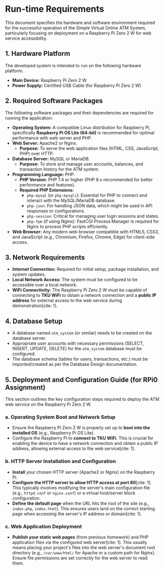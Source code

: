# Run-time Requirements

This document specifies the hardware and software environment required for the successful operation of the Simple Virtual Online ATM System, particularly focusing on deployment on a Raspberry Pi Zero 2 W for web service accessibility.

## 1. Hardware Platform

The developed system is intended to run on the following hardware platform:

* **Main Device:** Raspberry Pi Zero 2 W
* **Power Supply:** Certified USB Cable (for Raspberry Pi Zero 2 W)

## 2. Required Software Packages

The following software packages and their dependencies are required for running the application:

* **Operating System:** A compatible Linux distribution for Raspberry Pi, specifically **Raspberry Pi OS Lite (64-bit)** is recommended for optimal performance with web server and PHP.
* **Web Server:** Apache2 or Nginx.
    * **Purpose:** To serve the web application files (HTML, CSS, JavaScript, PHP) over HTTP.
* **Database Server:** MySQL or MariaDB.
    * **Purpose:** To store and manage user accounts, balances, and transaction history for the ATM system.
* **Programming Language:** PHP.
    * **PHP Version:** PHP 7.4 or higher (PHP 8.x recommended for better performance and features).
    * **Required PHP Extensions:**
        * `php-mysql` (or `php-mysqli`): Essential for PHP to connect and interact with the MySQL/MariaDB database.
        * `php-json`: For handling JSON data, which might be used in API responses or configurations.
        * `php-session`: Critical for managing user login sessions and states.
        * `php-fpm` (if using Nginx): FastCGI Process Manager is required for Nginx to process PHP scripts efficiently.
* **Web Browser:** Any modern web browser compatible with HTML5, CSS3, and JavaScript (e.g., Chromium, Firefox, Chrome, Edge) for client-side access.

## 3. Network Requirements

* **Internet Connection:** Required for initial setup, package installation, and system updates.
* **Local Network Access:** The system must be configured to be accessible over a local network.
* **WiFi Connectivity:** The Raspberry Pi Zero 2 W must be capable of connecting to **TKU WiFi** to obtain a network connection and a **public IP address** for external access to the web service during demonstration[cite: 1].

## 4. Database Setup

* A database named `atm_system` (or similar) needs to be created on the database server.
* Appropriate user accounts with necessary permissions (SELECT, INSERT, UPDATE, DELETE) for the `atm_system` database must be configured.
* The database schema (tables for users, transactions, etc.) must be imported/created as per the Database Design documentation.

## 5. Deployment and Configuration Guide (for RPi0 Assignment)

This section outlines the key configuration steps required to deploy the ATM web service on the Raspberry Pi Zero 2 W.

### a. Operating System Boot and Network Setup
* Ensure the Raspberry Pi Zero 2 W is properly set up to **boot into the installed OS** (e.g., Raspberry Pi OS Lite).
* Configure the Raspberry Pi to **connect to TKU WiFi**. This is crucial for enabling the device to have a network connection and obtain a public IP address, allowing external access to the web service[cite: 1].

### b. HTTP Server Installation and Configuration
* **Install** your chosen HTTP server (Apache2 or Nginx) on the Raspberry Pi.
* **Configure the HTTP server to allow HTTP access at port 80**[cite: 1]. This typically involves modifying the server's main configuration file (e.g., `httpd.conf` or `nginx.conf`) or a virtual host/server block configuration.
* **Define the default page** when the URL hits the root of the site (e.g., `index.php`, `index.html`). This ensures users land on the correct starting page when accessing the server's IP address or domain[cite: 1].

### c. Web Application Deployment
* **Publish your static web pages** (from previous homework) and PHP application files via the configured web server[cite: 1]. This usually means placing your project's files into the web server's document root directory (e.g., `/var/www/html/` for Apache or a custom path for Nginx). Ensure file permissions are set correctly for the web server to read them.
